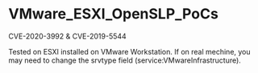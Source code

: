 # VMware_ESXI_OpenSLP_PoCs
CVE-2020-3992 &amp; CVE-2019-5544

Tested on ESXI installed on VMware Workstation.
If on real mechine, you may need to change the srvtype field (service:VMwareInfrastructure).
